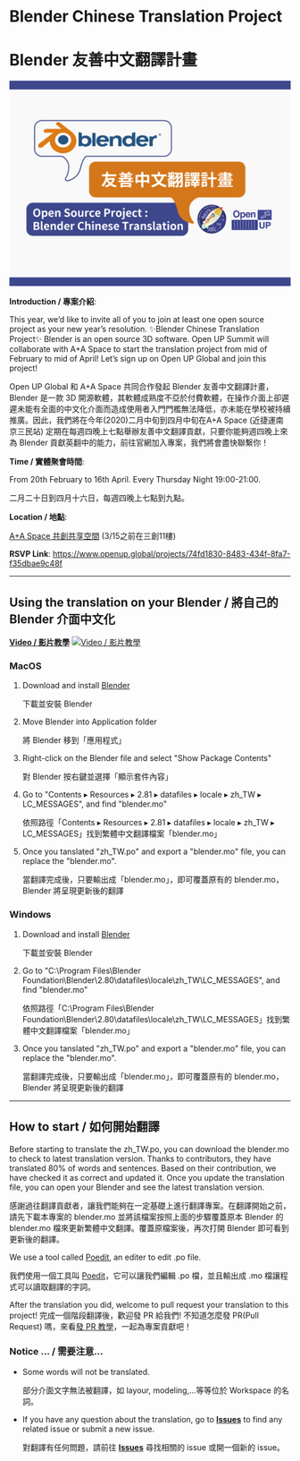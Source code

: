 # Blender Chinese Translation Project
# Blender 友善中文翻譯計畫
![](src/picture/blender.png)

**Introduction / 專案介紹**: 

This year, we’d like to invite all of you to join at least one open source project as your new year’s resolution. ✨Blender Chinese Translation Project✨ Blender is an open source 3D software. Open UP Summit will collaborate with A+A Space to start the translation project from mid of February to mid of April! Let’s sign up on Open UP Global and join this project!

Open UP Global 和 A+A Space 共同合作發起 Blender 友善中文翻譯計畫，Blender 是一款 3D 開源軟體，其軟體成熟度不亞於付費軟體，在操作介面上卻遲遲未能有全面的中文化介面而造成使用者入門門檻無法降低，亦未能在學校被持續推廣。因此，我們將在今年(2020)二月中旬到四月中旬在A+A Space (近捷運南京三民站) 定期在每週四晚上七點舉辦友善中文翻譯貢獻，只要你能夠週四晚上來為 Blender 貢獻英翻中的能力，前往官網加入專案，我們將會盡快聯繫你！

**Time / 實體聚會時間**: 

From 20th February to 16th April. Every Thursday Night 19:00-21:00.

二月二十日到四月十六日，每週四晚上七點到九點。

**Location / 地點**: 

[A+A Space 共創共享空間](https://goo.gl/maps/Qs5z8ZT974N4SEiu6)
(3/15之前在三創11樓)

**RSVP Link**: https://www.openup.global/projects/74fd1830-8483-434f-8fa7-f35dbae9c48f



---


## Using the translation on your Blender / 將自己的 Blender 介面中文化

[**Video / 影片教學**](https://www.youtube.com/watch?v=GOch_jZKPQU&feature=youtu.be)
[![**Video / 影片教學**](https://i.imgur.com/swTCtqT.png)](https://www.youtube.com/watch?v=GOch_jZKPQU "how to translate blender in ubuntu")

### MacOS
1. Download and install [Blender](https://www.blender.org/download/)
   
   下載並安裝 Blender
1. Move Blender into Application folder
   
   將 Blender 移到「應用程式」
1. Right-click on the Blender file and select "Show Package Contents"

   對 Blender 按右鍵並選擇「顯示套件內容」
1. Go to "⁨Contents⁩ ▸ ⁨Resources⁩ ▸ ⁨2.81⁩ ▸ ⁨datafiles⁩ ▸ ⁨locale⁩ ▸ ⁨zh_TW⁩ ▸ ⁨LC_MESSAGES⁩", and find "blender.mo"
   
   依照路徑「⁨Contents⁩ ▸ ⁨Resources⁩ ▸ ⁨2.81⁩ ▸ ⁨datafiles⁩ ▸ ⁨locale⁩ ▸ ⁨zh_TW⁩ ▸ ⁨LC_MESSAGES⁩」找到繁體中文翻譯檔案「blender.mo」
1. Once you tanslated "zh_TW.po" and export a "blender.mo" file, you can replace the "blender.mo".
   
   當翻譯完成後，只要輸出成「blender.mo」，即可覆蓋原有的 blender.mo，Blender 將呈現更新後的翻譯

### Windows
1. Download and install [Blender](https://www.blender.org/download/)
   
   下載並安裝 Blender
1. Go to "⁨C:\Program Files\Blender Foundation\Blender\2.80\datafiles\locale\zh_TW\LC_MESSAGES", and find "blender.mo"
   
   依照路徑「⁨C:\Program Files\Blender Foundation\Blender\2.80\datafiles\locale\zh_TW\LC_MESSAGES」找到繁體中文翻譯檔案「blender.mo」
1. Once you tanslated "zh_TW.po" and export a "blender.mo" file, you can replace the "blender.mo".
   
   當翻譯完成後，只要輸出成「blender.mo」，即可覆蓋原有的 blender.mo，Blender 將呈現更新後的翻譯

---
## How to start / 如何開始翻譯

Before starting to translate the zh_TW.po, you can download the blender.mo to check to latest translation version. Thanks to contributors, they have translated 80% of words and sentences. Based on their contribution, we have checked it as correct and updated it. Once you update the translation file, you can open your Blender and see the latest translation version.

感謝過往翻譯貢獻者，讓我們能夠在一定基礎上進行翻譯專案。在翻譯開始之前，請先下載本專案的 blender.mo 並將該檔案按照上面的步驟覆蓋原本 Blender 的 blender.mo 檔來更新繁體中文翻譯。覆蓋原檔案後，再次打開 Blender 即可看到更新後的翻譯。

We use a tool called [Poedit](https://poedit.net/), an editer to edit .po file.

我們使用一個工具叫 [Poedit](https://poedit.net/)，它可以讓我們編輯 .po 檔，並且輸出成 .mo 檔讓程式可以讀取翻譯的字詞。

After the translation you did, welcome to pull request your translation to this project!
完成一個階段翻譯後，歡迎發 PR 給我們!
不知道怎麼發 PR(Pull Request) 嗎，來看[發 PR 教學](https://gitbook.tw/chapters/github/pull-request.html)，一起為專案貢獻吧！


### Notice ... / 需要注意...
- Some words will not be translated.
  
  部分介面文字無法被翻譯，如 layour, modeling,...等等位於 Workspace 的名詞。
- If you have any question about the translation, go to [**Issues**](https://github.com/openupglobal/Blender-Chinese-Translation-Project/issues) to find any related issue or submit a new issue.
  
  對翻譯有任何問題，請前往 [**Issues**](https://github.com/openupglobal/Blender-Chinese-Translation-Project/issues) 尋找相關的 issue 或開一個新的 issue。
